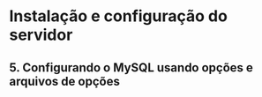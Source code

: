 # Instalação e configuração do servidor

## 5. Configurando o MySQL usando opções e arquivos de opções


